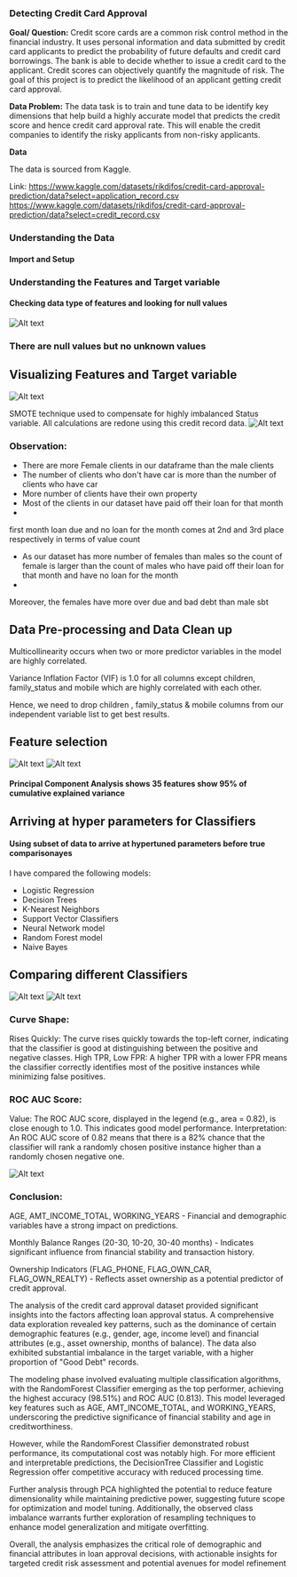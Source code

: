 ### Detecting Credit Card Approval
**Goal/ Question:** 
Credit score cards are a common risk control method in the financial industry. It uses personal information and data submitted by credit card applicants to predict the probability of future defaults and credit card borrowings. The bank is able to decide whether to issue a credit card to the applicant. Credit scores can objectively quantify the magnitude of risk. The goal of this project is to predict the likelihood of an applicant getting credit card approval.

**Data Problem:** The data task is to train and tune data to be identify key dimensions that help build a highly accurate model that predicts the credit score and hence credit card approval rate. This will enable the credit companies to identify the risky applicants from non-risky applicants.

**Data**

The data is sourced from Kaggle.


Link: 
https://www.kaggle.com/datasets/rikdifos/credit-card-approval-prediction/data?select=application_record.csv
https://www.kaggle.com/datasets/rikdifos/credit-card-approval-prediction/data?select=credit_record.csv


### Understanding the Data

#### Import and Setup

### Understanding the Features and Target variable
#### Checking data type of features and looking for null values
![Alt text](images/2.png)

### There are null values but no unknown values

## Visualizing Features and Target variable
![Alt text](images/1.png)

SMOTE technique used to compensate for highly imbalanced Status variable. All calculations are redone using this credit record data.
![Alt text](images/1_1.png)
### Observation:
- There are more Female clients in our dataframe than the male clients
- The number of clients who don't have car is more than the number of clients who have car
- More number of clients have their own property
- Most of the clients in our dataset have paid off their loan for that month
- 
first month loan due and no loan for the month comes at 2nd and 3rd place respectively in terms of value count
- As our dataset has more number of females than males so the count of female is larger than the count of males who have paid off their loan for that month and have no loan for the month
- 
Moreover, the females have more over due and bad debt than male
sbt



## Data Pre-processing and Data Clean up

Multicollinearity occurs when two or more predictor variables in the model are highly correlated.

Variance Inflation Factor (VIF) is 1.0 for all columns except children, family_status and mobile which are highly correlated with each other.

Hence, we need to drop children , family_status & mobile columns from our independent variable list to get best results.

## Feature selection
![Alt text](images/3.png)
![Alt text](images/4.png)
#### Principal Component Analysis shows 35 features show 95% of cumulative explained variance

## Arriving at hyper parameters for Classifiers
#### Using subset of data to arrive at hypertuned parameters before true comparisonayes



I have compared the following models:
- Logistic Regression
- Decision Trees
- K-Nearest Neighbors 
- Support Vector Classifiers
- Neural Network model
- Random Forest model
- Naive Bayes




## Comparing different Classifiers
![Alt text](images/5.png)
![Alt text](images/6.png)

### Curve Shape:

Rises Quickly: The curve rises quickly towards the top-left corner, indicating that the classifier is good at distinguishing between the positive and negative classes.
High TPR, Low FPR: A higher TPR with a lower FPR means the classifier correctly identifies most of the positive instances while minimizing false positives.

### ROC AUC Score:

Value: The ROC AUC score, displayed in the legend (e.g., area = 0.82), is close enough to 1.0. This indicates good model performance.
Interpretation: An ROC AUC score of 0.82 means that there is a 82% chance that the classifier will rank a randomly chosen positive instance higher than a randomly chosen negative one.

![Alt text](images/7.png)


### Conclusion:
AGE, AMT_INCOME_TOTAL, WORKING_YEARS - Financial and demographic variables have a strong impact on predictions.

Monthly Balance Ranges (20-30, 10-20, 30-40 months) - Indicates significant influence from financial stability and transaction history.

Ownership Indicators (FLAG_PHONE, FLAG_OWN_CAR, FLAG_OWN_REALTY) - Reflects asset ownership as a potential predictor of credit approval.

The analysis of the credit card approval dataset provided significant insights into the factors affecting loan approval status. A comprehensive data exploration revealed key patterns, such as the dominance of certain demographic features (e.g., gender, age, income level) and financial attributes (e.g., asset ownership, months of balance). The data also exhibited substantial imbalance in the target variable, with a higher proportion of "Good Debt" records.

The modeling phase involved evaluating multiple classification algorithms, with the RandomForest Classifier emerging as the top performer, achieving the highest accuracy (98.51%) and ROC AUC (0.813). This model leveraged key features such as AGE, AMT_INCOME_TOTAL, and WORKING_YEARS, underscoring the predictive significance of financial stability and age in creditworthiness.

However, while the RandomForest Classifier demonstrated robust performance, its computational cost was notably high. For more efficient and interpretable predictions, the DecisionTree Classifier and Logistic Regression offer competitive accuracy with reduced processing time.

Further analysis through PCA highlighted the potential to reduce feature dimensionality while maintaining predictive power, suggesting future scope for optimization and model tuning. Additionally, the observed class imbalance warrants further exploration of resampling techniques to enhance model generalization and mitigate overfitting.

Overall, the analysis emphasizes the critical role of demographic and financial attributes in loan approval decisions, with actionable insights for targeted credit risk assessment and potential avenues for model refinement